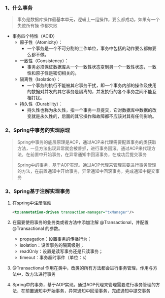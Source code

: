



### 1、什么事务 

> 事务是数据库操作最基本单元，逻辑上一组操作，要么都成功，如果有一个失败所有操 作都失败

- 事务四个特性（ACID） 
  - 原子性（Atomicity）：
    - 一个事务是一个不可分割的工作单位，事务中包括的动作要么都做要么都不做。
  - 一致性（Consistency）：
    - 事务必须保证数据库从一个一致性状态变到另一个一致性状态，一致性和原子性是密切相关的。
  - 隔离性（Isolation）：
    - 一个事务的执行不能被其它事务干扰，即一个事务内部的操作及使用的数据对并发的其它事务是隔离的，并发执行的各个事务之间不能互相打扰。
  - 持久性（Durability）：
    - 持久性也称为永久性，指一个事务一旦提交，它对数据库中数据的改变就是永久性的，后面的其它操作和故障都不应该对其有任何影响。

### 2、Spring中事务的实现原理

> Spring中事务的底层原理是AOP，通过AOP来代理需要配置事务的类获取方法，一旦方法出现异常就会被普抓，进行事务回滚。通过AOP来代理方法，在前置中开始事务，在异常通知中回滚事务，在成功后提交事务
>
> Spring中的事务，基于AOP实现。通过AOP代理来管理需要进行事务管理的方法，在前置通知中开始事务，异常通知中回滚事务，完成通知中提交事务



### 3、Spring基于注解实现事务

1. 在spring中注册驱动

   ```xml
   <tx:annotation-driven transaction-manager="txManager"/>
   ```

2. 在需要使用事务的业务类或者方法中添加注解 @Transactional，并配置 @Transactional 的参数。

   - propagation：设置事务的传播行为；
   - isolation：设置事务的隔离级别；
   - readOnly：设置是读写事务还是只读事务；
   - timeout：事务超时事件（单位：s）

3. @Transactional 作用在类中，改类的所有方法都会进行事务管理，作用与方法中，改方法进行事务

4. Spring中的事务，基于AOP实现。通过AOP代理来管理需要进行事务管理的方法，在前置通知中开始事务，异常通知中回滚事务，完成通知中提交事务

